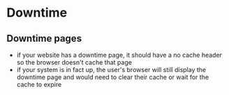 # Downtime

## Downtime pages
- if your website has a downtime page, it should have a no cache header so the browser doesn't cache that page
- if your system is in fact up, the user's browser will still display the downtime page and would need to clear their cache or wait for the cache to expire